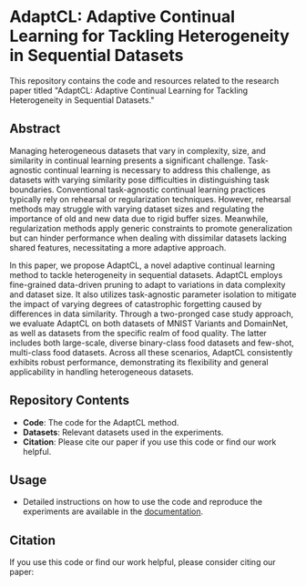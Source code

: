 # AdaptCL: Adaptive Continual Learning for Tackling Heterogeneity in Sequential Datasets

This repository contains the code and resources related to the research paper titled "AdaptCL: Adaptive Continual Learning for Tackling Heterogeneity in Sequential Datasets."

## Abstract

Managing heterogeneous datasets that vary in complexity, size, and similarity in continual learning presents a significant challenge. Task-agnostic continual learning is necessary to address this challenge, as datasets with varying similarity pose difficulties in distinguishing task boundaries. Conventional task-agnostic continual learning practices typically rely on rehearsal or regularization techniques. However, rehearsal methods may struggle with varying dataset sizes and regulating the importance of old and new data due to rigid buffer sizes. Meanwhile, regularization methods apply generic constraints to promote generalization but can hinder performance when dealing with dissimilar datasets lacking shared features, necessitating a more adaptive approach.

In this paper, we propose AdaptCL, a novel adaptive continual learning method to tackle heterogeneity in sequential datasets. AdaptCL employs fine-grained data-driven pruning to adapt to variations in data complexity and dataset size. It also utilizes task-agnostic parameter isolation to mitigate the impact of varying degrees of catastrophic forgetting caused by differences in data similarity. Through a two-pronged case study approach, we evaluate AdaptCL on both datasets of MNIST Variants and DomainNet, as well as datasets from the specific realm of food quality. The latter includes both large-scale, diverse binary-class food datasets and few-shot, multi-class food datasets. Across all these scenarios, AdaptCL consistently exhibits robust performance, demonstrating its flexibility and general applicability in handling heterogeneous datasets.

## Repository Contents

- **Code**: The code for the AdaptCL method.
- **Datasets**: Relevant datasets used in the experiments.
- **Citation**: Please cite our paper if you use this code or find our work helpful.

## Usage

- Detailed instructions on how to use the code and reproduce the experiments are available in the [documentation](documentation/).

## Citation

If you use this code or find our work helpful, please consider citing our paper:

